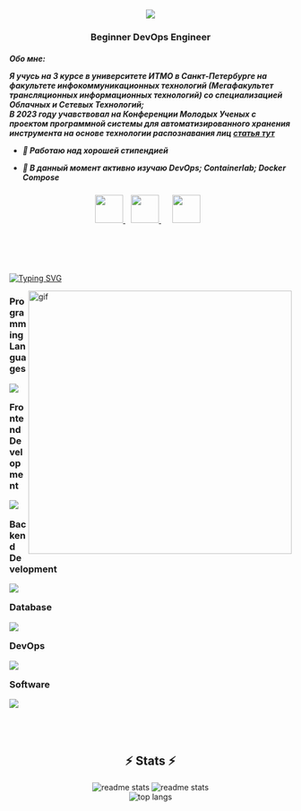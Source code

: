 <!--https://streak-stats.demolab.com/demo/-->
<!--https://readme-typing-svg.herokuapp.com/demo/-->

<h1 align="center">
    <img src="https://readme-typing-svg.herokuapp.com/?font=Righteous&size=35&color=8122F7&center=true&vCenter=true&width=500&height=70&duration=4000&lines=Hi+There!;I'm+ITMO+Student;">
</h1>

<h3 align="center">Beginner DevOps Engineer</h3>
<h5>
  <div>
    Обо мне:

Я учусь на 3 курсе в университете ИТМО в Санкт-Петербурге на факультете инфокоммуникационных технологий (Мегафакультет трансляционных информационных технологий) со специализацией Облачных и Сетевых Технологий;  
В 2023 году учавствовал на Конференции Молодых Ученых с проектом программной системы для автоматизированного хранения инструмента на основе технологии распознавания лиц <a href="https://kmu.itmo.ru/digests/article/10975"> статья тут </a>

    
  * 🔭 Работаю над хорошей стипендией
      
  * 🌱 В данный момент активно изучаю DevOps; Containerlab; Docker Compose
 
  </div>
</h5>

<div align="center"> 
  <a href="mailto:sir.fomin-job@yandex.ru" >
    <img src="https://icons.veryicon.com/png/Internet%20%26%20Web/Basic%20Round%20Social/yandex.png" width="50" height="50" />
  </a>
  <a href="https://t.me/defamine/" target="_blank" style="margin: 0 10px;">
    <img src="https://www.svgrepo.com/show/354443/telegram.svg" width="50" height="50" />  
  </a>
  <a href="https://vk.com/please__stand__up" style="margin: 0 10px;">
    <img src="https://www.svgrepo.com/show/331634/vk-v2.svg"  width="50" height="50">  
  </a>
</div>

<h1></h1>
<br></br>

<a href="https://git.io/typing-svg"><img src="https://readme-typing-svg.herokuapp.com?font=Righteous&size=35&color=8122F7&weight=900&duration=3500&pause=100&width=635&height=70&lines=Working+On;...;ERROR+404;sudo+reboot;%24%25465%24%24%5E%24%2549-2fekf0008-2309-%23%40w%23(*7dw6543hwq3674445679%23%23%24834232ndaem3242%25%23%24fesfe23%25;...;..." alt="Typing SVG" /></a>

<img align="right" src="https://media2.giphy.com/media/84SFZf1BKgzeny1WxQ/giphy.gif?cid=ecf05e4740jks6gw6d2cv8f46n2g9sbvkdb8j1jhj4ln24sm&ep=v1_gifs_search&rid=giphy.gif&ct=g" alt="gif" width="470" >

  
<h3>
  
  Programming Languages  
  
  <img align="up" src="https://skillicons.dev/icons?i=github,python,javascript,java"/><br>  

  Frontend Development  
  
  <img src="https://skillicons.dev/icons?i=html,css" /><br>  
  
  Backend Development  
  
  <img src="https://skillicons.dev/icons?i=nginx" /><br>  
  
  Database  
  
  <img src="https://skillicons.dev/icons?i=cassandra,mysql" /><br>  
  
  DevOps  
  
  <img src="https://skillicons.dev/icons?i=bash,docker,jenkins" /><br>  
  
  Software  
  
  <img src="https://skillicons.dev/icons?i=photoshop,blender,illustrator,c4d" /><br>  

</h3>

<br></br>
<h2 align="center">⚡ Stats ⚡</h2>


<div align=center>
  <img src="https://streak-stats.demolab.com/?user=DeFomin&theme=midnight-purple&hide_border=false" alt="readme stats" />
  <img src="https://github-readme-stats.vercel.app/api?username=DeFomin&show_icons=true&theme=midnight-purple" alt="readme stats" />
</div>
<div align="center">
    <img src="https://github-readme-stats.vercel.app/api/top-langs/?username=DeFomin&layout=compact&theme=midnight-purple&hide_border=false" alt="top langs" />
</div>
